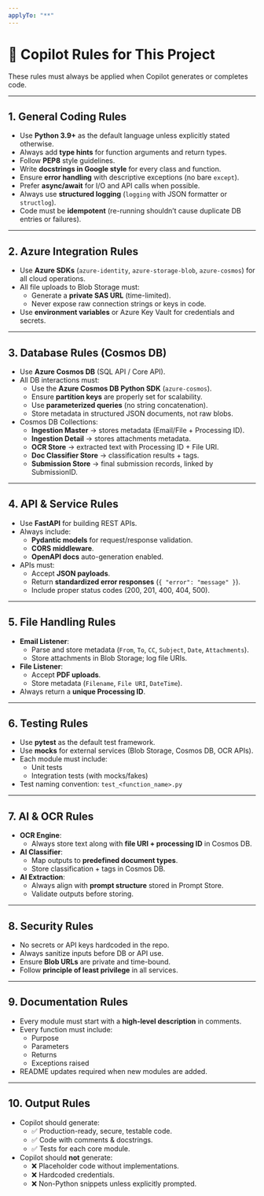 ```yaml
---
applyTo: "**"
---
```


# 🔧 Copilot Rules for This Project
<!-- Author: Utsav Pat -->

These rules must always be applied when Copilot generates or completes code.

---

## 1. General Coding Rules
- Use **Python 3.9+** as the default language unless explicitly stated otherwise.
- Always add **type hints** for function arguments and return types.
- Follow **PEP8** style guidelines.
- Write **docstrings in Google style** for every class and function.
- Ensure **error handling** with descriptive exceptions (no bare `except`).
- Prefer **async/await** for I/O and API calls when possible.
- Always use **structured logging** (`logging` with JSON formatter or `structlog`).
- Code must be **idempotent** (re-running shouldn’t cause duplicate DB entries or failures).

---

## 2. Azure Integration Rules
- Use **Azure SDKs** (`azure-identity`, `azure-storage-blob`, `azure-cosmos`) for all cloud operations.
- All file uploads to Blob Storage must:
  - Generate a **private SAS URL** (time-limited).
  - Never expose raw connection strings or keys in code.
- Use **environment variables** or Azure Key Vault for credentials and secrets.

---

## 3. Database Rules (Cosmos DB)
- Use **Azure Cosmos DB** (SQL API / Core API).
- All DB interactions must:
  - Use the **Azure Cosmos DB Python SDK** (`azure-cosmos`).
  - Ensure **partition keys** are properly set for scalability.
  - Use **parameterized queries** (no string concatenation).
  - Store metadata in structured JSON documents, not raw blobs.
- Cosmos DB Collections:
  - **Ingestion Master** → stores metadata (Email/File + Processing ID).
  - **Ingestion Detail** → stores attachments metadata.
  - **OCR Store** → extracted text with Processing ID + File URI.
  - **Doc Classifier Store** → classification results + tags.
  - **Submission Store** → final submission records, linked by SubmissionID.

---

## 4. API & Service Rules
- Use **FastAPI** for building REST APIs.
- Always include:
  - **Pydantic models** for request/response validation.
  - **CORS middleware**.
  - **OpenAPI docs** auto-generation enabled.
- APIs must:
  - Accept **JSON payloads**.
  - Return **standardized error responses** (`{ "error": "message" }`).
  - Include proper status codes (200, 201, 400, 404, 500).

---

## 5. File Handling Rules
- **Email Listener**:
  - Parse and store metadata (`From`, `To`, `CC`, `Subject`, `Date`, `Attachments`).
  - Store attachments in Blob Storage; log file URIs.
- **File Listener**:
  - Accept **PDF uploads**.
  - Store metadata (`Filename`, `File URI`, `DateTime`).
- Always return a **unique Processing ID**.

---

## 6. Testing Rules
- Use **pytest** as the default test framework.
- Use **mocks** for external services (Blob Storage, Cosmos DB, OCR APIs).
- Each module must include:
  - Unit tests
  - Integration tests (with mocks/fakes)
- Test naming convention: `test_<function_name>.py`

---

## 7. AI & OCR Rules
- **OCR Engine**:
  - Always store text along with **file URI + processing ID** in Cosmos DB.
- **AI Classifier**:
  - Map outputs to **predefined document types**.
  - Store classification + tags in Cosmos DB.
- **AI Extraction**:
  - Always align with **prompt structure** stored in Prompt Store.
  - Validate outputs before storing.

---

## 8. Security Rules
- No secrets or API keys hardcoded in the repo.
- Always sanitize inputs before DB or API use.
- Ensure **Blob URLs** are private and time-bound.
- Follow **principle of least privilege** in all services.

---

## 9. Documentation Rules
- Every module must start with a **high-level description** in comments.
- Every function must include:
  - Purpose
  - Parameters
  - Returns
  - Exceptions raised
- README updates required when new modules are added.

---

## 10. Output Rules
- Copilot should generate:
  - ✅ Production-ready, secure, testable code.
  - ✅ Code with comments & docstrings.
  - ✅ Tests for each core module.
- Copilot should **not** generate:
  - ❌ Placeholder code without implementations.
  - ❌ Hardcoded credentials.
  - ❌ Non-Python snippets unless explicitly prompted.
